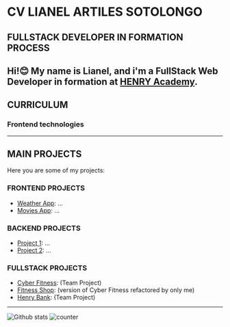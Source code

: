 # CV LIANEL ARTILES SOTOLONGO
## FULLSTACK DEVELOPER IN FORMATION PROCESS

Hi!😊
My name is Lianel, and i'm a FullStack Web Developer in formation at [HENRY Academy](https://www.soyhenry.com/). 
---
## CURRICULUM

### Frontend technologies

---
## MAIN PROJECTS
Here you are some of my projects:

### FRONTEND PROJECTS
- [Weather App](http://github.com/larts85/...): ...
- [Movies App](http://github.com/larts85/...): ...

### BACKEND PROJECTS
- [Project 1](http://github.com/larts85/...): ...
- [Project 2](http://github.com/larts85/...): ...

### FULLSTACK PROJECTS
- [Cyber Fitness](http://github.com/larts85/...): (Team Project)
- [Fitness Shop](http://github.com/larts85/...): (version of Cyber Fitness refactored by only me)
- [Henry Bank](http://github.com/larts85/...): (Team Project)
---
![Github stats](https://github-readme-stats.vercel.app/api?username=larts85)
![counter](https://[https://github.com/larts85/larts85/blob/main/README.md].m.pipedream.net)
